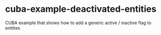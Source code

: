 # cuba-example-deactivated-entities
CUBA example that shows how to add a generic active / inactive flag to entities
